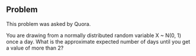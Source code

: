 ## Problem
This problem was asked by Quora.

You are drawing from a normally distributed random variable X ~ N(0, 1) once a day. What is the approximate expected number of days until you get a value of more than 2?
